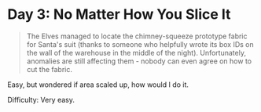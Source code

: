 # Day 3: No Matter How You Slice It

> The Elves managed to locate the chimney-squeeze prototype fabric for Santa's suit 
> (thanks to someone who helpfully wrote its box IDs on the wall of the warehouse in the middle of the night). 
> Unfortunately, anomalies are still affecting them - nobody can even agree on how to cut the fabric.

Easy, but wondered if area scaled up, how would I do it.

Difficulty: Very easy.